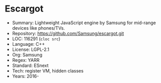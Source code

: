 # Escargot

* Summary:    Lightweight JavaScript engine by Samsung for mid-range devices like phones/TVs.
* Repository: https://github.com/Samsung/escargot.git
* LOC:        116291 (`cloc src`)
* Language:   C++
* License:    LGPL-2.1
* Org:        Samsung
* Regex:      YARR
* Standard:   ESnext
* Tech:       register VM, hidden classes
* Years:      2016-
